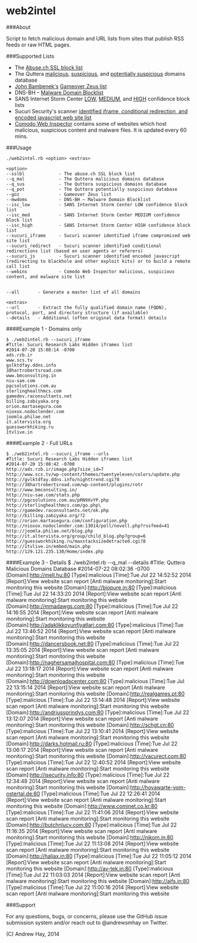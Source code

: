 web2intel
=========

###About

Script to fetch malicious domain and URL lists from sites that publish RSS feeds or raw HTML pages.

###Supported Lists

* The <a href="https://sslbl.abuse.ch/sslbl.rss">Abuse.ch SSL block list</a>
* The Quttera <a href="http://quttera.com/lists/malicious">malicious</a>, <a href="http://quttera.com/lists/suspicious">suspicious</a>, and <a href="http://quttera.com/lists/suspicious">potentially suspicious</a> domains database
* <a href="http://osint.bambenekconsulting.com/manual/goz-domlist.txt">John Bambenek's</a> <a href="http://osint.bambenekconsulting.com/feeds/goz-domlist.txt">Gameover Zeus list</a>
* DNS-BH – <a href="http://mirror1.malwaredomains.com/files/domains.txt">Malware Domain Blocklist</a>
* SANS Internet Storm Center <a href="https://isc.sans.edu/feeds/suspiciousdomains_Low.txt">LOW</a>, <a href="https://isc.sans.edu/feeds/suspiciousdomains_Medium.txt">MEDIUM</a>, and <a href="https://isc.sans.edu/feeds/suspiciousdomains_High.txt">HIGH</a> confidence block lists
* Sucuri Security's scanner <a href="http://labs.sucuri.net/?malware">identified iframe, conditional redirection, and encoded javascript web site list</a>
* <a href="http://app.webinspector.com/public/recent_detections">Comodo Web Inspector</a> contains some of websites which host malicious, suspicious content and malware files. It is updated every 60 mins. 

###Usage

	./web2intel.rb <option> <extras>

	<option>
	--sslbl 			- The abuse.ch SSL block list
	--q_mal 			- The Quttera malicious domains database
	--q_sus 			- The Quttera suspicious domains database
	--q_pot 			- The Quttera potentially suspicious database
	--goz 				- Gameover Zeus list
	--mwdoms 			- DNS-BH – Malware Domain Blocklist
	--isc_low			- SANS Internet Storm Center LOW confidence block list
	--isc_med			- SANS Internet Storm Center MEDIUM confidence block list
	--isc_high			- SANS Internet Storm Center HIGH confidence block list
	--sucuri_iframe		- Sucuri scanner identified iframe compromised web site list
	--sucuri_redirect	- Sucuri scanner identified conditional redirections list (based on user agents or referers)
	--sucuri_js			- Sucuri scanner identified encoded javascript (redirecting to blackhole and other exploit kits) or to build a remote call list
	--webins 			- Comodo Web Inspector malicious, suspicious content, and malware site list


	--all 		- Generate a master list of all domains

	<extras>
	--url		- Extract the fully qualified domain name (FQDN), protocol, port, and directory structure (if available)
	--details	- Additional (often original data format) details

####Example 1 - Domains only

	$ ./web2intel.rb --sucuri_iframe
	#Title: Sucuri Research Labs Hidden iframes list
	#2014-07-20 15:08:14 -0700
	ads.rzb.ir
	www.scs.tv
	gvlktdfay.ddns.info
	38hartrobertsroad.com
	www.bmconsulting.in
	niu-sae.com
	pgcsolutions.com.au
	sterlinghealthmcs.com
	gamedev.raconsultants.net
	billing.zabiyaka.org
	orion.martasegura.com
	nioxox.nodoclender.com
	joomla.philae.net
	it.altervista.org
	guessworkhiking.ru
	1tvlive.in

####Example 2 - Full URLs

	$ ./web2intel.rb --sucuri_iframe --urls
	#Title: Sucuri Research Labs Hidden iframes list
	#2014-07-20 15:08:42 -0700
	http://ads.rzb.ir/image.php?size_id=7
	http://www.scs.tv/wp-content/themes/twentyeleven/colors/update.php
	http://gvlktdfay.ddns.info/nighttrend.cgi?8
	http://38hartrobertsroad.com/wp-content/plugins/rotr
	http://www.bmconsulting.in/
	http://niu-sae.com/stats.php
	http://pgcsolutions.com.au/pRN9XvYP.php
	http://sterlinghealthmcs.com/go.php\
	http://gamedev.raconsultants.net/ok.php
	http://billing.zabiyaka.org/?2
	http://orion.martasegura.com/configuration.php
	http://nioxox.nodoclender.com:13014/poll/novell.php?rssfeed=41
	http://joomla.philae.net/blog.php
	http://it.altervista.org/group/child_blog.php?group=6
	http://guessworkhiking.ru/maxstacksizedetracted.cgi?8
	http://1tvlive.in/embed/main.php
	http://129.121.235.130/Home/index.php

####Example 3 - Details
	$ ./web2intel.rb --q_mal --details
	#Title: Quttera Malicious Domains Database
	#2014-07-22 08:02:36 -0700
	[Domain]:http://mell.hu:80
	                                [Type]:malicious
	                                [Time]:Tue Jul 22 14:52:52 2014
	                                [Report]:View website scan report
	                                [Anti malware monitoring]:Start monitoring this website
	[Domain]:http://biopure.in:80
	                                [Type]:malicious
	                                [Time]:Tue Jul 22 14:33:20 2014
	                                [Report]:View website scan report
	                                [Anti malware monitoring]:Start monitoring this website
	[Domain]:http://mmadawgs.com:80
	                                [Type]:malicious
	                                [Time]:Tue Jul 22 14:16:55 2014
	                                [Report]:View website scan report
	                                [Anti malware monitoring]:Start monitoring this website
	[Domain]:http://adaklikkoyunfiyatlari.com:80
	                                [Type]:malicious
	                                [Time]:Tue Jul 22 13:46:52 2014
	                                [Report]:View website scan report
	                                [Anti malware monitoring]:Start monitoring this website
	[Domain]:http://dancersbook.net:80
	                                [Type]:malicious
	                                [Time]:Tue Jul 22 13:35:05 2014
	                                [Report]:View website scan report
	                                [Anti malware monitoring]:Start monitoring this website
	[Domain]:http://naghersamajhospital.com:80
	                                [Type]:malicious
	                                [Time]:Tue Jul 22 13:18:17 2014
	                                [Report]:View website scan report
	                                [Anti malware monitoring]:Start monitoring this website
	[Domain]:http://downloadscenter.com:80
	                                [Type]:malicious
	                                [Time]:Tue Jul 22 13:15:14 2014
	                                [Report]:View website scan report
	                                [Anti malware monitoring]:Start monitoring this website
	[Domain]:http://realgames.pt:80
	                                [Type]:malicious
	                                [Time]:Tue Jul 22 13:14:48 2014
	                                [Report]:View website scan report
	                                [Anti malware monitoring]:Start monitoring this website
	[Domain]:http://andriussprindys.com:80
	                                [Type]:malicious
	                                [Time]:Tue Jul 22 13:12:07 2014
	                                [Report]:View website scan report
	                                [Anti malware monitoring]:Start monitoring this website
	[Domain]:http://schgt.cn:80
	                                [Type]:malicious
	                                [Time]:Tue Jul 22 13:10:41 2014
	                                [Report]:View website scan report
	                                [Anti malware monitoring]:Start monitoring this website
	[Domain]:http://darks.hotmail.ru:80
	                                [Type]:malicious
	                                [Time]:Tue Jul 22 13:06:17 2014
	                                [Report]:View website scan report
	                                [Anti malware monitoring]:Start monitoring this website
	[Domain]:http://vacurect.com:80
	                                [Type]:malicious
	                                [Time]:Tue Jul 22 12:40:52 2014
	                                [Report]:View website scan report
	                                [Anti malware monitoring]:Start monitoring this website
	[Domain]:http://isecurity.info:80
	                                [Type]:malicious
	                                [Time]:Tue Jul 22 12:34:48 2014
	                                [Report]:View website scan report
	                                [Anti malware monitoring]:Start monitoring this website
	[Domain]:http://hovawarte-vom-ostertal.de:80
	                                [Type]:malicious
	                                [Time]:Tue Jul 22 12:26:41 2014
	                                [Report]:View website scan report
	                                [Anti malware monitoring]:Start monitoring this website
	[Domain]:http://www.cominet.co.kr:80
	                                [Type]:malicious
	                                [Time]:Tue Jul 22 11:41:06 2014
	                                [Report]:View website scan report
	                                [Anti malware monitoring]:Start monitoring this website
	[Domain]:http://butchnlucy.com:80
	                                [Type]:malicious
	                                [Time]:Tue Jul 22 11:16:35 2014
	                                [Report]:View website scan report
	                                [Anti malware monitoring]:Start monitoring this website
	[Domain]:http://nikom.in:80
	                                [Type]:malicious
	                                [Time]:Tue Jul 22 11:13:08 2014
	                                [Report]:View website scan report
	                                [Anti malware monitoring]:Start monitoring this website
	[Domain]:http://haliax.in:80
	                                [Type]:malicious
	                                [Time]:Tue Jul 22 11:05:12 2014
	                                [Report]:View website scan report
	                                [Anti malware monitoring]:Start monitoring this website
	[Domain]:http://av-tek.in:80
	                                [Type]:malicious
	                                [Time]:Tue Jul 22 11:03:03 2014
	                                [Report]:View website scan report
	                                [Anti malware monitoring]:Start monitoring this website
	[Domain]:http://aifs.in:80
	                                [Type]:malicious
	                                [Time]:Tue Jul 22 11:00:16 2014
	                                [Report]:View website scan report
	                                [Anti malware monitoring]:Start monitoring this website

###Support

For any questions, bugs, or concerns, please use the GitHub issue submission system and/or reach out to @andrewsmhay on Twitter.

(C) Andrew Hay, 2014